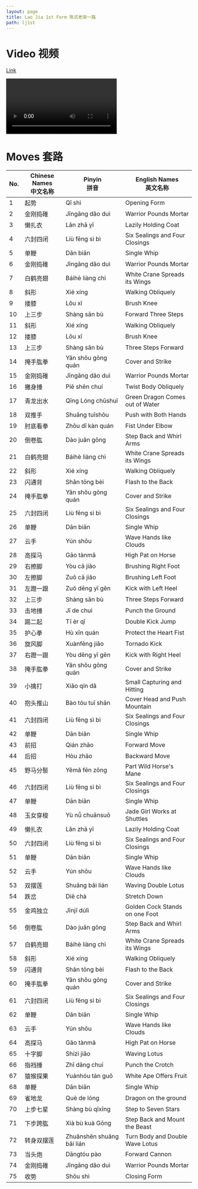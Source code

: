 ```yaml
---
layout: page
title: Lao Jia 1st Form 陈式老架一路
path: lj1st
---
```


# Video 视频

<p> <a href="https://s3-ap-southeast-2.amazonaws.com/video.sergeishutov.com/TaiChi+LaoJia+1st.mp4"> Link </a>
<p> 
  <video controls>
    <source src="https://s3-ap-southeast-2.amazonaws.com/video.sergeishutov.com/TaiChi+LaoJia+1st.mp4" type="video/mp4">
  </video>


# Moves 套路
  
 No. | Chinese Names <br> 中文名称 | Pinyin <br> 拼音 | English Names <br> 英文名称 
 --- | ----------------------- | ------------ | ----------------------- 
1  | 起势  | Qǐ shì  | Opening Form
2  | 金刚捣碓  | Jīngāng dǎo duì  | Warrior Pounds Mortar
3  | 懒扎衣  | Lǎn zhā yī  | Lazily Holding Coat
4  | 六封四闭  | Liù fēng sì bì  | Six Sealings and Four Closings
5  | 单鞭  | Dān biān  | Single Whip
6  | 金刚捣碓  | Jīngāng dǎo duì  | Warrior Pounds Mortar
7  | 白鹤亮翅  | Báihè liàng chì  | White Crane Spreads its Wings
8  | 斜形  | Xié xíng  | Walking Obliquely
9  | 搂膝  | Lǒu xī  | Brush Knee
10  | 上三步  | Shàng sān bù  | Forward Three Steps
11  | 斜形  | Xié xíng  | Walking Obliquely
12  | 搂膝  | Lǒu xī  | Brush Knee
13  | 上三步  | Shàng sān bù  | Three Steps Forward
14  | 掩手肱拳  | Yǎn shǒu gōng quán   | Cover and Strike
15  | 金刚捣碓  | Jīngāng dǎo duì  | Warrior Pounds Mortar
16  | 撇身捶  | Piē shēn chuí  | Twist Body Obliquely
17  | 青龙出水  | Qīng Lóng chūshuǐ  | Green Dragon Comes out of Water
18  | 双推手  | Shuāng tuīshǒu  | Push with Both Hands
19  | 肘底看拳  | Zhǒu dǐ kàn quán  | Fist Under Elbow
20  | 倒卷肱  | Dào juǎn gōng  | Step Back and Whirl Arms
21  | 白鹤亮翅  | Báihè liàng chì  | White Crane Spreads its Wings
22  | 斜形  | Xié xíng  | Walking Obliquely
23  | 闪通背  | Shǎn tōng bèi  | Flash to the Back
24  | 掩手肱拳  | Yǎn shǒu gōng quán  | Cover and Strike
25  | 六封四闭  | Liù fēng sì bì  | Six Sealings and Four Closings
26  | 单鞭  | Dān biān  | Single Whip
27  | 云手  | Yún shǒu  | Wave Hands like Clouds
28  | 高探马  | Gāo tànmǎ  | High Pat on Horse
29  | 右擦脚  | Yòu cā jiǎo  | Brushing Right Foot
30  | 左擦脚  | Zuǒ cā jiǎo  | Brushing Left Foot
31  | 左蹬一跟  |  Zuǒ dēng yī gēn  | Kick with Left Heel
32  | 上三步  | Shàng sān bù  | Three Steps Forward
33  | 击地捶  | Jī de chui  | Punch the Ground
34  | 踢二起  | Tī èr qǐ   | Double Kick Jump
35  | 护心拳  | Hù xīn quán  | Protect the Heart Fist
36  | 旋风脚  | Xuànfēng jiǎo  | Tornado Kick
37  | 右蹬一跟  | Yòu dēng yī gēn  | Kick with Right Heel
38  | 掩手肱拳  | Yǎn shǒu gōng quán  | Cover and Strike
39  | 小擒打  | Xiǎo qín dǎ  | Small Capturing and Hitting
40  | 抱头推山  | Bào tóu tuī shān  | Cover Head and Push Mountain
41  | 六封四闭  | Liù fēng sì bì  | Six Sealings and Four Closings
42  | 单鞭  | Dān biān  | Single Whip
43  | 前招  | Qián zhāo  | Forward Move
44  | 后招  | Hòu zhāo  | Backward Move
45  | 野马分鬃  | Yěmǎ fēn zōng  | Part Wild Horse's Mane
46  | 六封四闭  | Liù fēng sì bì  | Six Sealings and Four Closings
47  | 单鞭  | Dān biān  | Single Whip
48  | 玉女穿梭  | Yù nǚ chuānsuō  | Jade Girl Works at Shuttles
49  | 懒扎衣  | Lǎn zhā yī  | Lazily Holding Coat
50  | 六封四闭  | Liù fēng sì bì  | Six Sealings and Four Closings
51  | 单鞭  | Dān biān  | Single Whip
52  | 云手  | Yún shǒu  | Wave Hands like Clouds
53  | 双摆莲  | Shuāng bǎi lián  | Waving Double Lotus
54  | 跌岔  | Diē chà  | Stretch Down
55  | 金鸡独立  | Jīnjī dúlì  | Golden Cock Stands on one Foot
56  | 倒卷肱  | Dào juǎn gōng  | Step Back and Whirl Arms
57  | 白鹤亮翅  | Báihè liàng chì  | White Crane Spreads its Wings
58  | 斜形  | Xié xíng  | Walking Obliquely
59  | 闪通背  | Shǎn tōng bèi  | Flash to the Back
60  | 掩手肱拳  | Yǎn shǒu gōng quán  | Cover and Strike
61  | 六封四闭  | Liù fēng sì bì  | Six Sealings and Four Closings
62  | 单鞭  | Dān biān  | Single Whip
63  | 云手  | Yún shǒu  | Wave Hands like Clouds
64  | 高探马  | Gāo tànmǎ  | High Pat on Horse
65  | 十字脚  | Shízì jiǎo  | Waving Lotus
66  | 指裆捶  | Zhǐ dāng chuí  | Punch the Crotch
67  | 猿猴探果  | Yuánhóu tàn guǒ  | White Ape Offers Fruit
68  | 单鞭  | Dān biān  | Single Whip
69  | 雀地龙  | Què de lóng   | Dragon on the ground
70  | 上步七星  | Shàng bù qīxīng  | Step to Seven Stars
71  | 下步跨肱  |  Xià bù kuà Gōng  | Step Back and Mount the Beast
72  | 转身双摆莲  | Zhuǎnshēn shuāng bǎi lián  | Turn Body and Double Wave Lotus
73  | 当头炮  | Dāngtóu pào  | Forward Cannon
74  | 金刚捣碓 | Jīngāng dǎo duì  | Warrior Pounds Mortar
75  | 收势  | Shōu shì  | Closing Form

